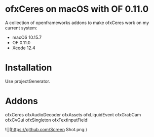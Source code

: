 # ofxCeres on macOS with OF 0.11.0

A collection of openframeworks addons to make ofxCeres work on my current system: 
- macOS 10.15.7
- OF 0.11.0
- Xcode 12.4


# Installation

Use projectGenerator.

# Addons

ofxCeres
ofxAudioDecoder
ofxAssets
ofxLiquidEvent
ofxGrabCam
ofxCvGui
ofxSingleton
ofxTextInputField

![](https://github.com/Screen Shot.png )
